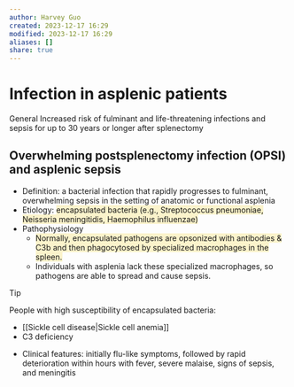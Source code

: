 ```yaml
---
author: Harvey Guo
created: 2023-12-17 16:29
modified: 2023-12-17 16:29
aliases: []
share: true
---
```

# Infection in asplenic patients
General
Increased risk of fulminant and life-threatening infections and sepsis for up to 30 years or longer after splenectomy
## Overwhelming postsplenectomy infection (OPSI) and asplenic sepsis
- Definition: a bacterial infection that rapidly progresses to fulminant, overwhelming sepsis in the setting of anatomic or functional asplenia
- Etiology: <span style="background:rgba(240, 200, 0, 0.2)">encapsulated bacteria (e.g., Streptococcus pneumoniae, Neisseria meningitidis, Haemophilus influenzae)</span>
- Pathophysiology
	- <span style="background:rgba(240, 200, 0, 0.2)">Normally, encapsulated pathogens are opsonized with antibodies & C3b and then phagocytosed by specialized macrophages in the spleen.</span>
	- Individuals with asplenia lack these specialized macrophages, so pathogens are able to spread and cause sepsis.

>[!tip] 
>People with high susceptibility of encapsulated bacteria:
>- [[Sickle cell disease|Sickle cell anemia]]
>- C3 deficiency
- Clinical features: initially flu-like symptoms, followed by rapid deterioration within hours with fever, severe malaise, signs of sepsis, and meningitis